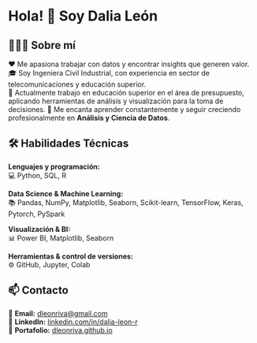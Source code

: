 # Hola! 👋 Soy Dalia León

## 👩🏻‍💻 Sobre mí
❤️ Me apasiona trabajar con datos y encontrar insights que generen valor.  
🎓 Soy Ingeniera Civil Industrial, con experiencia en sector de telecomunicaciones y educación superior.  
💼 Actualmente trabajo en educación superior en el área de presupuesto, aplicando herramientas de análisis y visualización para la toma de decisiones.
🌱 Me encanta aprender constantemente y seguir creciendo profesionalmente en **Análisis y Ciencia de Datos**.  

## 🛠 Habilidades Técnicas

**Lenguajes y programación:**  
💻 Python, SQL, R

**Data Science & Machine Learning:**  
📚 Pandas, NumPy, Matplotlib, Seaborn, Scikit-learn, TensorFlow, Keras, Pytorch, PySpark 

**Visualización & BI:**  
📊 Power BI, Matplotlib, Seaborn  

**Herramientas & control de versiones:**  
⚙️ GitHub, Jupyter, Colab  

## 📫 Contacto 

📧 **Email:** [dleonriva@gmail.com](mailto:dleonriva@gmail.com)  
💼 **LinkedIn:** [linkedin.com/in/dalia-leon-r](https://www.linkedin.com/in/dalia-leon-r/)  
📂 **Portafolio:** [dleonriva.github.io](https://dleonriva.github.io/)



